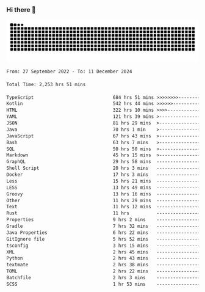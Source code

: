 ### Hi there 👋

<picture>
  <source media="(prefers-color-scheme: dark)" srcset="https://raw.githubusercontent.com/heyline/heyline/output/github-contribution-grid-snake-dark.svg">
  <source media="(prefers-color-scheme: light)" srcset="https://raw.githubusercontent.com/heyline/heyline/output/github-contribution-grid-snake.svg">
  <img alt="github contribution grid snake animation" src="https://raw.githubusercontent.com/heyline/heyline/output/github-contribution-grid-snake.svg">
</picture>

<!--START_SECTION:waka-->

```txt
From: 27 September 2022 - To: 11 December 2024

Total Time: 2,253 hrs 51 mins

TypeScript                             684 hrs 51 mins >>>>>>>>-----------------   30.39 %
Kotlin                                 542 hrs 44 mins >>>>>>-------------------   24.08 %
HTML                                   322 hrs 10 mins >>>>---------------------   14.29 %
YAML                                   121 hrs 39 mins >------------------------   05.40 %
JSON                                   81 hrs 29 mins  >------------------------   03.62 %
Java                                   70 hrs 1 min    >------------------------   03.11 %
JavaScript                             67 hrs 43 mins  >------------------------   03.00 %
Bash                                   63 hrs 7 mins   >------------------------   02.80 %
SQL                                    50 hrs 50 mins  >------------------------   02.26 %
Markdown                               45 hrs 15 mins  >------------------------   02.01 %
GraphQL                                29 hrs 58 mins  -------------------------   01.33 %
Shell Script                           20 hrs 3 mins   -------------------------   00.89 %
Docker                                 17 hrs 3 mins   -------------------------   00.76 %
Less                                   15 hrs 21 mins  -------------------------   00.68 %
LESS                                   13 hrs 49 mins  -------------------------   00.61 %
Groovy                                 13 hrs 16 mins  -------------------------   00.59 %
Other                                  11 hrs 29 mins  -------------------------   00.51 %
Text                                   11 hrs 12 mins  -------------------------   00.50 %
Rust                                   11 hrs          -------------------------   00.49 %
Properties                             9 hrs 2 mins    -------------------------   00.40 %
Gradle                                 7 hrs 32 mins   -------------------------   00.33 %
Java Properties                        6 hrs 22 mins   -------------------------   00.28 %
GitIgnore file                         5 hrs 52 mins   -------------------------   00.26 %
tsconfig                               3 hrs 15 mins   -------------------------   00.14 %
XML                                    2 hrs 45 mins   -------------------------   00.12 %
Python                                 2 hrs 43 mins   -------------------------   00.12 %
textmate                               2 hrs 38 mins   -------------------------   00.12 %
TOML                                   2 hrs 22 mins   -------------------------   00.11 %
Batchfile                              2 hrs 3 mins    -------------------------   00.09 %
SCSS                                   1 hr 53 mins    -------------------------   00.08 %
```

<!--END_SECTION:waka-->

